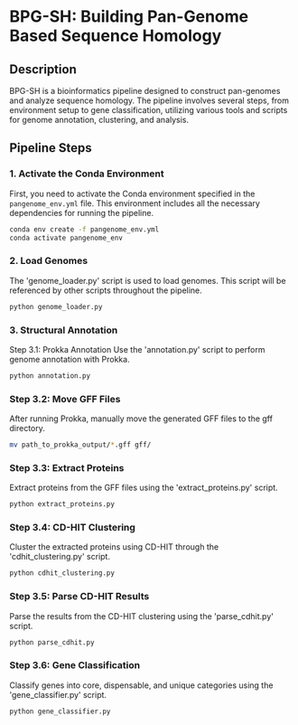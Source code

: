 # BPG-SH: Building Pan-Genome Based Sequence Homology

## Description

BPG-SH is a bioinformatics pipeline designed to construct pan-genomes and analyze sequence homology. The pipeline involves several steps, from environment setup to gene classification, utilizing various tools and scripts for genome annotation, clustering, and analysis.

## Pipeline Steps

### 1. Activate the Conda Environment

First, you need to activate the Conda environment specified in the `pangenome_env.yml` file. This environment includes all the necessary dependencies for running the pipeline.

```bash
conda env create -f pangenome_env.yml
conda activate pangenome_env
```

### 2. Load Genomes
The 'genome_loader.py' script is used to load genomes. This script will be referenced by other scripts throughout the pipeline.

```bash
python genome_loader.py
```
### 3. Structural Annotation
Step 3.1: Prokka Annotation
Use the 'annotation.py' script to perform genome annotation with Prokka.

```bash
python annotation.py
```
### Step 3.2: Move GFF Files
After running Prokka, manually move the generated GFF files to the gff directory.

```bash
mv path_to_prokka_output/*.gff gff/
```

### Step 3.3: Extract Proteins
Extract proteins from the GFF files using the 'extract_proteins.py' script.

```bash
python extract_proteins.py
```
### Step 3.4: CD-HIT Clustering
Cluster the extracted proteins using CD-HIT through the 'cdhit_clustering.py' script.

```bash
python cdhit_clustering.py
```
### Step 3.5: Parse CD-HIT Results
Parse the results from the CD-HIT clustering using the 'parse_cdhit.py' script.

```bash
python parse_cdhit.py
```
### Step 3.6: Gene Classification
Classify genes into core, dispensable, and unique categories using the 'gene_classifier.py' script.

```bash
python gene_classifier.py
```
